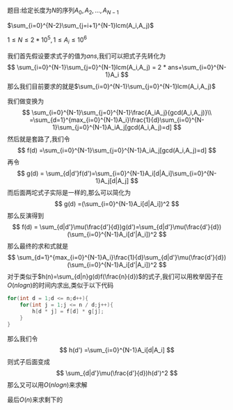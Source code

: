 题目:给定长度为$N$的序列$A_0,A_2,...,A_{N-1}$

$\sum_{i=0}^{N-2}\sum_{j=i+1}^{N-1}lcm(A_i,A_j)$

$1 \leq N \leq 2*10^5,1 \leq A_i \leq 10^6$



我们首先假设要求式子的值为$ans$,我们可以把式子先转化为
$$
\sum_{i=0}^{N-1}\sum_{j=0}^{N-1}lcm(A_i,A_j) = 2 * ans+\sum_{i=0}^{N-1}A_i
$$
那么我们目前要求的就是$\sum_{i=0}^{N-1}\sum_{j=0}^{N-1}lcm(A_i,A_j)$

我们做变换为
$$
\sum_{i=0}^{N-1}\sum_{j=0}^{N-1}\frac{A_iA_j}{gcd(A_i,A_j)}\\
=\sum_{d=1}^{max_{i=0}^{N-1}A_i}\frac{1}{d}\sum_{i=0}^{N-1}\sum_{j=0}^{N-1}A_iA_j[gcd(A_i,A_j)=d]
$$
然后就是套路了,我们令
$$
f(d) =\sum_{i=0}^{N-1}\sum_{j=0}^{N-1}A_iA_j[gcd(A_i,A_j)=d]
$$
再令
$$
g(d) = \sum_{d|d'}f(d')=\sum_{i=0}^{N-1}A_i[d|A_i]\sum_{i=0}^{N-1}A_j[d|A_j]
$$
而后面两坨式子实际是一样的,那么可以简化为
$$
g(d) =(\sum_{i=0}^{N-1}A_i[d|A_i])^2
$$
那么反演得到
$$
f(d) = \sum_{d|d'}\mu(\frac{d'}{d})g(d')=\sum_{d|d'}\mu(\frac{d'}{d})(\sum_{i=0}^{N-1}A_i[d'|A_i])^2
$$
那么最终的求和式就是
$$
\sum_{d=1}^{max_{i=0}^{N-1}A_i}\frac{1}{d}\sum_{d|d'}\mu(\frac{d'}{d})(\sum_{i=0}^{N-1}A_i[d'|A_i])^2
$$
对于类似于$h(n)=\sum_{d|n}g(d)f(\frac{n}{d})$的式子,我们可以用枚举因子在$O(nlogn)$的时间内求出,类似于以下代码

```C++
for(int d = 1;d <= n;d++){
    for(int j = 1;j <= n / d;j++){
        h[d * j] = f[d] * g[j];
    }
}
```

 那么我们令
$$
h(d') =\sum_{i=0}^{N-1}A_i[d|A_i]
$$
则式子后面变成
$$
\sum_{d|d'}\mu(\frac{d'}{d})h(d')^2
$$
那么又可以用$O(nlogn)$来求解

最后$O(n)$来求剩下的